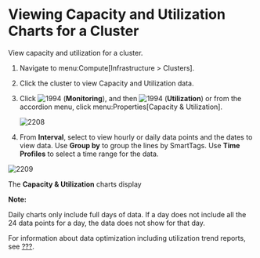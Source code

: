 # Viewing Capacity and Utilization Charts for a Cluster

View capacity and utilization for a cluster.

1.  Navigate to menu:Compute\[Infrastructure \> Clusters\].

2.  Click the cluster to view Capacity and Utilization data.

3.  Click ![1994](../images/1994.png) (**Monitoring**), and then
    ![1994](../images/1994.png) (**Utilization**) or from the accordion
    menu, click menu:Properties\[Capacity & Utilization\].

    ![2208](../images/2208.png)

4.  From **Interval**, select to view hourly or daily data points and
    the dates to view data. Use **Group by** to group the lines by
    SmartTags. Use **Time Profiles** to select a time range for the
    data.

![2209](../images/2209.png)

The **Capacity & Utilization** charts display

**Note:**

Daily charts only include full days of data. If a day does not include
all the 24 data points for a day, the data does not show for that day.

</div>

For information about data optimization including utilization trend
reports, see [???](#data-optimization).
